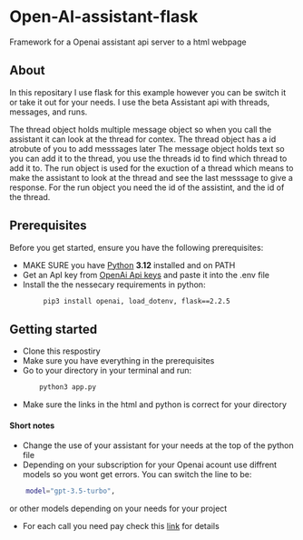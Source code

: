 # Open-AI-assistant-flask
Framework for a Openai assistant api server to a html webpage

## About
In this repositary I use flask for this example however you can be switch it or take it out for your needs. 
I use the beta Assistant api with threads, messages, and runs. 

The thread object holds multiple message object so when you call the assistant it can look at the thread for contex. The thread object has a id atrobute of you to add messsages later
The message object holds text so you can add it to the thread, you use the threads id to find which thread to add it to.
The run object is used for the exuction of a thread which means to make the assistant to look at the thread and see the last messsage to give a response. For the run object you need the id of the assistint, and the id of the thread.





## Prerequisites

Before you get started, ensure you have the following prerequisites:
- MAKE SURE you have [Python](https://www.python.org/downloads/release/python-3120/) **3.12** installed and on PATH
- Get an ApI key from [OpenAi Api keys](https://platform.openai.com/api-keys) and paste it into the .env file
- Install the the nessecary requirements in python:
   ```bash
        pip3 install openai, load_dotenv, flask==2.2.5

## Getting started

- Clone this respostiry
- Make sure you have everything in the prerequisites
- Go to your directory in your terminal and run:
   ```bash
       python3 app.py
- Make sure the links in the html and python is correct for your directory

#### Short notes
- Change the use of your assistant for your needs at the top of the python file
- Depending on your subscription for your Openai acount use diffrent models so you wont get errors. You can switch the line to be:
 ```bash
     model="gpt-3.5-turbo",
 ```
 or other models depending on your needs for your project
- For each call you need pay check this [link](https://openai.com/pricing#language-models) for details

  
